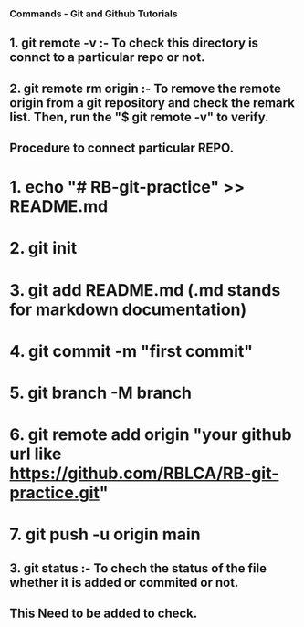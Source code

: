 ### Commands - Git and Github Tutorials

## 1. git remote -v :- To check this directory is connct to a particular repo or not.

## 2. git remote rm origin :- To remove the remote origin from a git repository and check the remark list. Then, run the "$ git remote -v" to verify.

## Procedure to connect particular REPO.
   # 1. echo "# RB-git-practice" >> README.md
   # 2. git init
   # 3. git add README.md (.md stands for markdown documentation)
   # 4. git commit -m "first commit"
   # 5. git branch -M branch
   # 6. git remote add origin "your github url like https://github.com/RBLCA/RB-git-practice.git"
   # 7. git push -u origin main

## 3. git status :- To chech the status of the file whether it is added or commited or not.

## This Need to be added to check.
